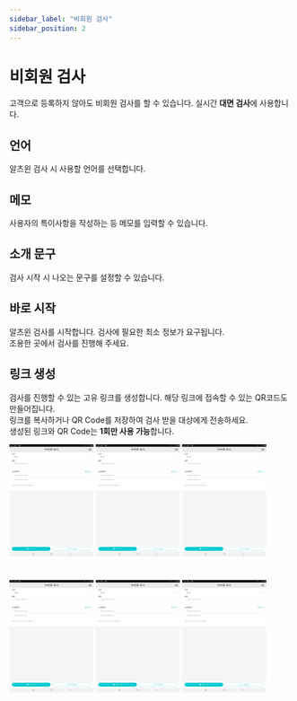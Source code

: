 ```yaml
---
sidebar_label: "비회원 검사"
sidebar_position: 2
---
```


# 비회원 검사

고객으로 등록하지 않아도 비회원 검사를 할 수 있습니다. 실시간 **대면 검사**에 사용합니다.

## 언어

알츠윈 검사 시 사용할 언어를 선택합니다.

## 메모

사용자의 특이사항을 작성하는 등 메모를 입력할 수 있습니다.

## 소개 문구

검사 시작 시 나오는 문구를 설정할 수 있습니다.

## 바로 시작

알츠윈 검사를 시작합니다. 검사에 필요한 최소 정보가 요구됩니다.  
조용한 곳에서 검사를 진행해 주세요.

## 링크 생성

검사를 진행할 수 있는 고유 링크를 생성합니다. 해당 링크에 접속할 수 있는 QR코드도 만들어집니다.  
링크를 복사하거나 QR Code를 저장하여 검사 받을 대상에게 전송하세요.  
생성된 링크와 QR Code는 **1회만 사용 가능**합니다.

<img
  src="/img/capture1.jpg"
  width="150"
  height="200"
  alt="capture1"
/>
<img
  src="/img/capture1.jpg"
  width="150"
  height="200"
  alt="capture1"
/>
<img
  src="/img/capture1.jpg"
  width="150"
  height="200"
  alt="capture1"
/>

#

<img
  src="/img/capture1.jpg"
  width="150"
  height="200"
  alt="capture1"
/>
<img
  src="/img/capture1.jpg"
  width="150"
  height="200"
  alt="capture1"
/>
<img
  src="/img/capture1.jpg"
  width="150"
  height="200"
  alt="capture1"
/>
